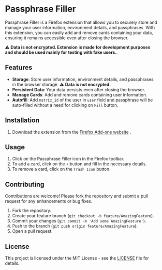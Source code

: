 # Passphrase Filler

Passphrase Filler is a Firefox extension that allows you to securely store and manage your user information, environment details, and passphrases. 
With this extension, you can easily add and remove cards containing your data, ensuring it remains accessible even after closing the browser.

⚠️ **Data is not encrypted. Extension is made for development purposes and should be used mainly for testing with 
fake users.**.

## Features

- **Storage**: Store user information, environment details, and passphrases in the browser storage.
  ⚠️ **Data is not encrypted.**
- **Persistent Data**: Your data persists even after closing the browser.
- **Manage Cards**: Add and remove cards containing user information.
- **Autofill**: Add `matrix_id` of the user in `user` field and passphrase will be auto-filled without 
  a need for clicking on `Fill` button.

## Installation

1. Download the extension from the [Firefox Add-ons website](https://addons.mozilla.org/de/firefox/addon/passphrase-filler/?utm_content=search&utm_medium=referral&utm_source=addons.mozilla.org) .


## Usage

1. Click on the Passphrase Filler icon in the Firefox toolbar.
2. To add a card, click on the `+` button and fill in the necessary details.
3. To remove a card, click on the `Trash Icon` button.

## Contributing

Contributions are welcome! Please fork the repository and submit a pull request for any enhancements or bug fixes.

1. Fork the repository.
2. Create your feature branch (`git checkout -b feature/AmazingFeature`).
3. Commit your changes (`git commit -m 'Add some AmazingFeature'`).
4. Push to the branch (`git push origin feature/AmazingFeature`).
5. Open a pull request.

## License

This project is licensed under the MIT License - see the [LICENSE](LICENSE) file for details.


